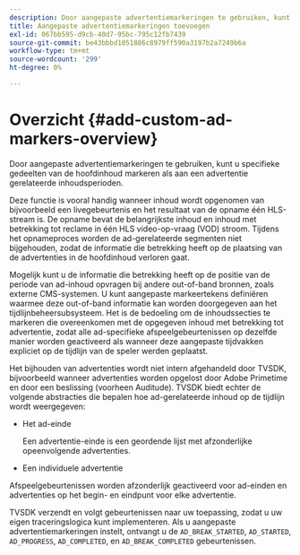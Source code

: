 ```yaml
---
description: Door aangepaste advertentiemarkeringen te gebruiken, kunt u specifieke gedeelten van de hoofdinhoud markeren als aan een advertentie gerelateerde inhoudsperioden.
title: Aangepaste advertentiemarkeringen toevoegen
exl-id: 067bb595-d9cb-40d7-95bc-795c12fb7439
source-git-commit: be43bbbd1051886c8979ff590a3197b2a7249b6a
workflow-type: tm+mt
source-wordcount: '299'
ht-degree: 0%

---
```


# Overzicht {#add-custom-ad-markers-overview}

Door aangepaste advertentiemarkeringen te gebruiken, kunt u specifieke gedeelten van de hoofdinhoud markeren als aan een advertentie gerelateerde inhoudsperioden.

Deze functie is vooral handig wanneer inhoud wordt opgenomen van bijvoorbeeld een livegebeurtenis en het resultaat van de opname één HLS-stream is. De opname bevat de belangrijkste inhoud en inhoud met betrekking tot reclame in één HLS video-op-vraag (VOD) stroom. Tijdens het opnameproces worden de ad-gerelateerde segmenten niet bijgehouden, zodat de informatie die betrekking heeft op de plaatsing van de advertenties in de hoofdinhoud verloren gaat.

Mogelijk kunt u de informatie die betrekking heeft op de positie van de periode van ad-inhoud opvragen bij andere out-of-band bronnen, zoals externe CMS-systemen. U kunt aangepaste markeertekens definiëren waarmee deze out-of-band informatie kan worden doorgegeven aan het tijdlijnbeheersubsysteem. Het is de bedoeling om de inhoudssecties te markeren die overeenkomen met de opgegeven inhoud met betrekking tot advertentie, zodat alle ad-specifieke afspeelgebeurtenissen op dezelfde manier worden geactiveerd als wanneer deze aangepaste tijdvakken expliciet op de tijdlijn van de speler werden geplaatst.

Het bijhouden van advertenties wordt niet intern afgehandeld door TVSDK, bijvoorbeeld wanneer advertenties worden opgelost door Adobe Primetime en door een beslissing (voorheen Auditude). TVSDK biedt echter de volgende abstracties die bepalen hoe ad-gerelateerde inhoud op de tijdlijn wordt weergegeven:

* Het ad-einde

   Een advertentie-einde is een geordende lijst met afzonderlijke opeenvolgende advertenties.
* Een individuele advertentie

Afspeelgebeurtenissen worden afzonderlijk geactiveerd voor ad-einden en advertenties op het begin- en eindpunt voor elke advertentie.

TVSDK verzendt en volgt gebeurtenissen naar uw toepassing, zodat u uw eigen traceringslogica kunt implementeren. Als u aangepaste advertentiemarkeringen instelt, ontvangt u de `AD_BREAK_STARTED`, `AD_STARTED`, `AD_PROGRESS`, `AD_COMPLETED`, en `AD_BREAK_COMPLETED` gebeurtenissen.
